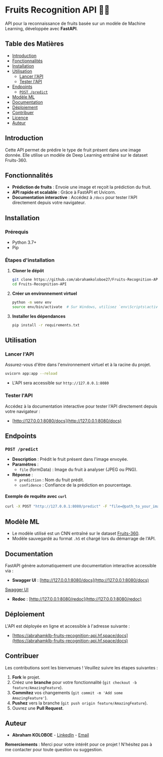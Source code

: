 # Fruits Recognition API 🍎🍌

API pour la reconnaissance de fruits basée sur un modèle de Machine Learning, développée avec **FastAPI**.

## Table des Matières

- [Introduction](#introduction)
- [Fonctionnalités](#fonctionnalités)
- [Installation](#installation)
- [Utilisation](#utilisation)
  - [Lancer l'API](#lancer-lapi)
  - [Tester l'API](#tester-lapi)
- [Endpoints](#endpoints)
  - [`POST /predict`](#post-predict)
- [Modèle ML](#modèle-ml)
- [Documentation](#documentation)
- [Déploiement](#déploiement)
- [Contribuer](#contribuer)
- [Licence](#licence)
- [Auteur](#auteur)



## Introduction

Cette API permet de prédire le type de fruit présent dans une image donnée. Elle utilise un modèle de Deep Learning entraîné sur le dataset Fruits-360.

## Fonctionnalités

- **Prédiction de fruits** : Envoie une image et reçoit la prédiction du fruit.
- **API rapide et scalable** : Grâce à FastAPI et Uvicorn.
- **Documentation interactive** : Accédez à `/docs` pour tester l'API directement depuis votre navigateur.

## Installation

### Prérequis

- Python 3.7+
- Pip

### Étapes d'installation

1. **Cloner le dépôt**

   ```bash
   git clone https://github.com/abrahamkoloboe27/Fruits-Recognition-API.git
   cd Fruits-Recognition-API
   ```

2. **Créer un environnement virtuel**

   ```bash
   python -m venv env
   source env/bin/activate  # Sur Windows, utilisez `env\Scripts\activate`
   ```

3. **Installer les dépendances**

   ```bash
   pip install -r requirements.txt
   ```

## Utilisation

### Lancer l'API

Assurez-vous d'être dans l'environnement virtuel et à la racine du projet.

```bash
uvicorn app:app --reload
```

- L'API sera accessible sur `http://127.0.0.1:8080`

### Tester l'API

Accédez à la documentation interactive pour tester l'API directement depuis votre navigateur :

- [http://127.0.0.1:8080/docs](http://127.0.0.1:8080/docs)

## Endpoints

### `POST /predict`

- **Description** : Prédit le fruit présent dans l'image envoyée.
- **Paramètres** :
  - `file` (formData) : Image du fruit à analyser (JPEG ou PNG).
- **Réponse** :
  - `prediction` : Nom du fruit prédit.
  - `confidence` : Confiance de la prédiction en pourcentage.

#### Exemple de requête avec `curl`

```bash
curl -X POST "http://127.0.0.1:8080/predict" -F "file=@path_to_your_image.jpg"
```

## Modèle ML

- Le modèle utilisé est un CNN entraîné sur le dataset [Fruits-360](https://www.kaggle.com/moltean/fruits).
- Modèle sauvegardé au format `.h5` et chargé lors du démarrage de l'API.

## Documentation

FastAPI génère automatiquement une documentation interactive accessible via :

- **Swagger UI** : [http://127.0.0.1:8080/docs](http://127.0.0.1:8080/docs)

[Swagger UI](video/vid-1.mov)

- **Redoc** : [http://127.0.0.1:8080/redoc](http://127.0.0.1:8080/redoc)

## Déploiement

L'API est déployée en ligne et accessible à l'adresse suivante :

- [https://abrahamklb-fruits-recognition-api.hf.space/docs](https://abrahamklb-fruits-recognition-api.hf.space/docs)

## Contribuer

Les contributions sont les bienvenues ! Veuillez suivre les étapes suivantes :

1. **Fork** le projet.
2. Créez une **branche** pour votre fonctionnalité (`git checkout -b feature/AmazingFeature`).
3. **Commitez** vos changements (`git commit -m 'Add some AmazingFeature'`).
4. **Pushez** vers la branche (`git push origin feature/AmazingFeature`).
5. Ouvrez une **Pull Request**.


## Auteur

- **Abraham KOLOBOE** - [LinkedIn](https://www.linkedin.com/in/abraham-koloboe/) - [Email](mailto:abklb27@gmail.com)



**Remerciements** : Merci pour votre intérêt pour ce projet ! N'hésitez pas à me contacter pour toute question ou suggestion.